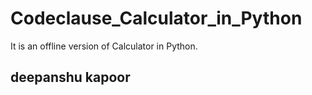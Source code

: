 # Codeclause_Calculator_in_Python
It is an offline version of Calculator in Python.
## deepanshu kapoor